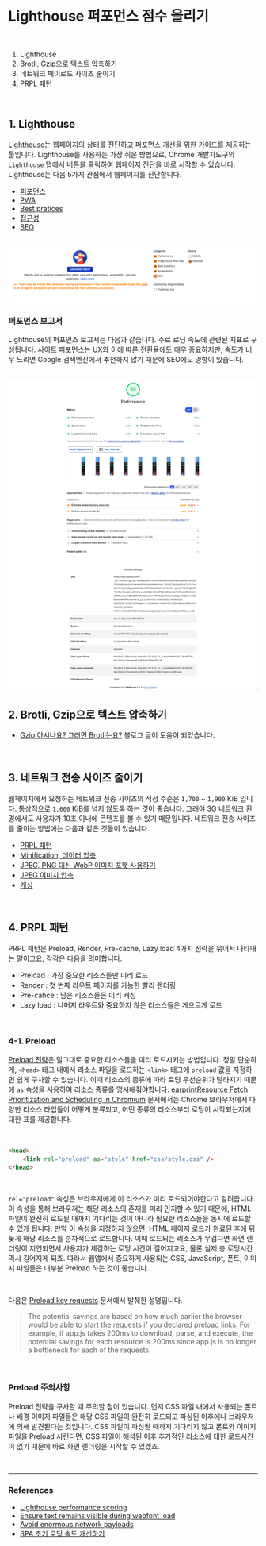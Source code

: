 # Lighthouse 퍼포먼스 점수 올리기

<br>

1. Lighthouse
2. Brotli, Gzip으로 텍스트 압축하기
3. 네트워크 페이로드 사이즈 줄이기
4. PRPL 패턴

<br>

## 1. Lighthouse

[Lighthouse](https://developers.google.com/web/tools/lighthouse/)는 웹페이지의 상태를 진단하고 퍼포먼스 개선을 위한 가이드를 제공하는 툴입니다. Lighthouse를 사용하는 가장 쉬운 방법으로, Chrome 개발자도구의 `Lighthouse` 탭에서 버튼을 클릭하여 웹페이지 진단을 바로 시작할 수 있습니다. Lighthouse는 다음 5가지 관점에서 웹페이지를 진단합니다.

- [퍼포먼스](https://web.dev/performance-scoring/)
- [PWA](https://developer.mozilla.org/en-US/docs/Web/Progressive_web_apps/Introduction)
- [Best pratices](https://web.dev/lighthouse-best-practices/)
- [접근성](https://developer.mozilla.org/en-US/docs/Learn/Accessibility)
- [SEO](https://developer.mozilla.org/en-US/docs/Glossary/SEO)

<br>

<img src="./../img/lighthouse4.png" aria-hidden="true" />

<br>

### 퍼포먼스 보고서

Lighthouse의 퍼포먼스 보고서는 다음과 같습니다. 주로 로딩 속도에 관련된 지표로 구성됩니다. 사이트 퍼포먼스는 UX와 이에 따른 전환율에도 매우 중요하지만, 속도가 너무 느리면 Google 검색엔진에서 추천하지 않기 때문에 SEO에도 영향이 있습니다.

<br>

<img src="./../img/lighthouse1.png" aria-hidden="true" />

<img src="./../img/lighthouse2.png" aria-hidden="true" />

<img src="./../img/lighthouse3.png" aria-hidden="true" />

<br>

## 2. Brotli, Gzip으로 텍스트 압축하기

- [Gzip 아시나요? 그러면 Brotli는요?](https://snyung.com/content/2021-02-11--Brotli) 블로그 글이 도움이 되었습니다.

<br>

## 3. 네트워크 전송 사이즈 줄이기

웹페이지에서 요청하는 네트워크 전송 사이즈의 적정 수준은 `1,700` ~ `1,900` KiB 입니다. 통상적으로 `1,600` KiB를 넘지 않도록 하는 것이 좋습니다. 그래야 3G 네트워크 환경에서도 사용자가 10초 이내에 콘텐츠를 볼 수 있기 때문입니다. 네트워크 전송 사이즈를 줄이는 방법에는 다음과 같은 것들이 있습니다.

- [PRPL 패턴](https://web.dev/apply-instant-loading-with-prpl/)
- [Minification, 데이터 압축](https://web.dev/reduce-network-payloads-using-text-compression/)
- [JPEG, PNG 대신 WebP 이미지 포맷 사용하기](https://web.dev/serve-images-webp/)
- [JPEG 이미지 압축](https://web.dev/use-imagemin-to-compress-images/)
- [캐싱](https://web.dev/reliable/)

<br>

## 4. PRPL 패턴

PRPL 패턴은 Preload, Render, Pre-cache, Lazy load 4가지 전략을 묶어서 나타내는 말이고요, 각각은 다음을 의미합니다.

- Preload : 가장 중요한 리소스들만 미리 로드
- Render : 첫 번째 라우트 페이지를 가능한 빨리 렌더링
- Pre-cahce : 남은 리소스들은 미리 캐싱
- Lazy load : 나머지 라우트와 중요하지 않은 리소스들은 게으르게 로드

<br>

### 4-1. Preload

[Preload 전략](https://web.dev/preload-critical-assets/)은 말그대로 중요한 리소스들을 미리 로드시키는 방법입니다. 정말 단순하게, `<head>` 태그 내에서 리소스 파일을 로드하는 `<link>` 태그에 `preload` 값을 지정하면 쉽게 구사할 수 있습니다. 이때 리소스의 종류에 따라 로딩 우선순위가 달라지기 때문에 `as` 속성을 사용하여 리소스 종류를 명시해줘야합니다. [earprintResource Fetch Prioritization and Scheduling in Chromium](https://docs.google.com/document/d/1bCDuq9H1ih9iNjgzyAL0gpwNFiEP4TZS-YLRp_RuMlc/edit) 문서에서는 Chrome 브라우저에서 다양한 리소스 타입들이 어떻게 분류되고, 어떤 종류의 리소스부터 로딩이 시작되는지에 대한 표를 제공합니다.

<br>

```html
<head>
	<link rel="preload" as="style" href="css/style.css" />
</head>
```

<br />

`rel="preload"` 속성은 브라우저에게 이 리소스가 미리 로드되어야한다고 알려줍니다. 이 속성을 통해 브라우저는 해당 리소스의 존재를 미리 인지할 수 있기 때문에, HTML 파일이 완전히 로드될 때까지 기다리는 것이 아니라 필요한 리소스들을 동시에 로드할 수 있게 됩니다. 만약 이 속성을 지정하지 않으면, HTML 페이지 로드가 완료된 후에 뒤늦게 해당 리소스를 순차적으로 로드합니다. 이때 로드되는 리소스가 무겁다면 화면 렌더링이 지연되면서 사용자가 체감하는 로딩 시간이 길어지고요, 물론 실제 총 로딩시간 역시 길어지게 되죠. 따라서 웹앱에서 중요하게 사용되는 CSS, JavaScript, 폰트, 이미지 파일들은 대부분 Preload 하는 것이 좋습니다.

<br>

다음은 [Preload key requests](https://web.dev/uses-rel-preload/) 문서에서 발췌한 설명입니다.

> The potential savings are based on how much earlier the browser would be able to start the requests if you declared preload links. For example, if app.js takes 200ms to download, parse, and execute, the potential savings for each resource is 200ms since app.js is no longer a bottleneck for each of the requests.

<br>

### Preload 주의사항

Preload 전략을 구사할 때 주의할 점이 있습니다. 먼저 CSS 파일 내에서 사용되는 폰트나 배경 이미지 파일들은 해당 CSS 파일이 완전히 로드되고 파싱된 이후에나 브라우저에 의해 발견된다는 것입니다. CSS 파일이 파싱될 때까지 기다리지 않고 폰트와 이미지 파일을 Preload 시킨다면, CSS 파일이 해석된 이후 추가적인 리소스에 대한 로드시간이 없기 때문에 바로 화면 렌더링을 시작할 수 있겠죠.

<br>

---

### References

- [Lighthouse performance scoring](https://web.dev/performance-scoring/)
- [Ensure text remains visible during webfont load](https://web.dev/font-display/?utm_source=lighthouse&utm_medium=devtools)
- [Avoid enormous network payloads](https://web.dev/total-byte-weight/?utm_source=lighthouse&utm_medium=devtools)
- [SPA 초기 로딩 속도 개선하기](https://medium.com/little-big-programming/spa-%EC%B4%88%EA%B8%B0-%EB%A1%9C%EB%94%A9-%EC%86%8D%EB%8F%84-%EA%B0%9C%EC%84%A0%ED%95%98%EA%B8%B0-9db137d25566)
